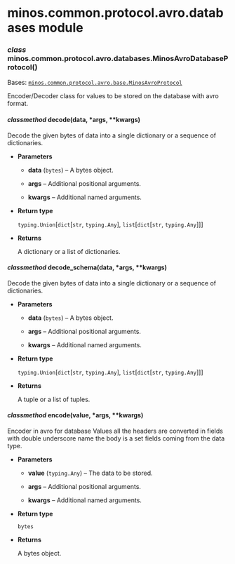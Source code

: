 # minos.common.protocol.avro.databases module


### _class_ minos.common.protocol.avro.databases.MinosAvroDatabaseProtocol()
Bases: [`minos.common.protocol.avro.base.MinosAvroProtocol`](minos.common.protocol.avro.base.md#minos.common.protocol.avro.base.MinosAvroProtocol)

Encoder/Decoder class for values to be stored on the database with avro format.


#### _classmethod_ decode(data, \*args, \*\*kwargs)
Decode the given bytes of data into a single dictionary or a sequence of dictionaries.


* **Parameters**

    
    * **data** (`bytes`) – A bytes object.


    * **args** – Additional positional arguments.


    * **kwargs** – Additional named arguments.



* **Return type**

    `typing.Union`[`dict`[`str`, `typing.Any`], `list`[`dict`[`str`, `typing.Any`]]]



* **Returns**

    A dictionary or a list of dictionaries.



#### _classmethod_ decode_schema(data, \*args, \*\*kwargs)
Decode the given bytes of data into a single dictionary or a sequence of dictionaries.


* **Parameters**

    
    * **data** (`bytes`) – A bytes object.


    * **args** – Additional positional arguments.


    * **kwargs** – Additional named arguments.



* **Return type**

    `typing.Union`[`dict`[`str`, `typing.Any`], `list`[`dict`[`str`, `typing.Any`]]]



* **Returns**

    A tuple or a list of tuples.



#### _classmethod_ encode(value, \*args, \*\*kwargs)
Encoder in avro for database Values
all the headers are converted in fields with double underscore name
the body is a set fields coming from the data type.


* **Parameters**

    
    * **value** (`typing.Any`) – The data to be stored.


    * **args** – Additional positional arguments.


    * **kwargs** – Additional named arguments.



* **Return type**

    `bytes`



* **Returns**

    A bytes object.
